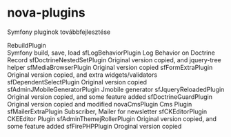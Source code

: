 # nova-plugins
Symfony pluginok továbbfejlesztése

RebuildPlugin  
	Symfony build, save, load
sfLogBehaviorPlugin
    Log Behavior on Doctrine Record
sfDoctrineNestedSetPlugin
	Original version copied, and jquery-tree helper
sfMediaBrowserPlugin
	Original version copied
sfFormExtraPlugin
    Original version copied, and extra widgets/validators
sfDependentSelectPlugin
    Original version copied
sfAdminJMobileGeneratorPlugin
    Jmobile generator
sfJqueryReloadedPlugin
    Original version copied, and some feature added
sfDoctrineGuardPlugin
    Original version copied and modified 
novaCmsPlugin
    Cms Plugin
sfMailerExtraPlugin
    Subscriber, Mailer for newsletter 
sfCKEditorPlugin
    CKEEditor Plugin
sfAdminThemejRollerPlugin
    Original version copied, and some feature added
sfFirePHPPlugin
	Oroginal version copied	